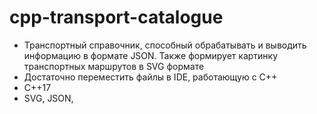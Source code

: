 # cpp-transport-catalogue
- Транспортный справочник, способный
обрабатывать и выводить информацию в формате JSON. Также
формирует картинку транспортных маршрутов в SVG формате
- Достаточно переместить файлы в IDE, работающую с С++
- C++17
- SVG, JSON, 
